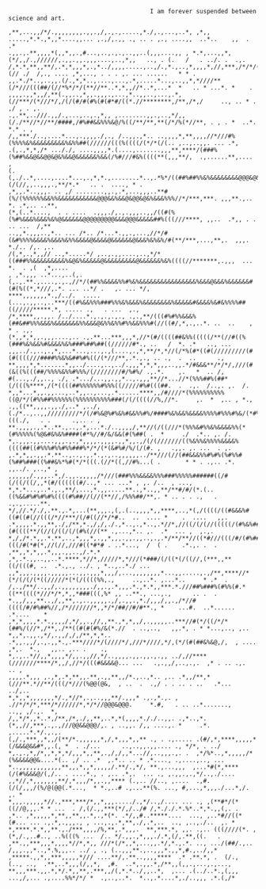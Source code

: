                                             I am forever suspended between science and art.

    ,**,...,,/*/.,,,,,,,,.,,.,/,.,.,.....,*./,.,...,..*, ,*,, .....,*.*.,*,,*....,,... ,.,/,.,, ., .. . ,., ....,,  ..*..    ,,  . .* 
    .,,.,.**,,,,*(,,*,,.,#...,..,.,.,..,,..(,,,....,, , *.*,...,,*,(*/,,/.,//////,.,,.,,.,,,....,..,*,,   .., . (.   /   . ../. .  .,.
    /,*.*,**,,**/,.*,*,,,*,.,*../,,,,.....,..,/.,*.,..,*,,,,*,//,***,/*/*/(/#//(,(// ./  /,., .... ,*,..., . . . ,. ... ......   * * .
    ,,.*./*..,..,,.(/.,*,*..,....,...,.*,.....*...,..,,*,*////**(/*///(((##/(//*%*/*/(**//**..*,*,,//*..*,...*  *   .. * ...*. *    . 
    ,,,,.,,*,,/,**(.,,..,*,,.,,,.,...,*..,,..,...,.*,(//***/(*///*/,/(/(#/#(#%(#(#*#/((*.//********,/**,/*,/     .., .. * .  ,/ , . ,.
    .,.**,..///.,,/.,...,..,.,*,, ,........,,.,..,*/,,(/./**//*//**/####,/#%##&&%%%&@/%((/**/**,**(/*/%(*//**, . , . *  ..*.  *.* . , 
    /,,***./..,....*...,.,,,,./,., /..,,.,*.. ..,,,,*,**,,,,//*///#%(%%%%&%&&&&&&&&&%&%%##(//////(((%((((/(*/*(/(.. ,..,..,,. ... .*, 
    .(,.,*,*,/* ..././, ....,,,,*.(....,.......,,,**,****/(###%(%##%&&@&&@@&@&%&&@&&&&&&%&&(/%#///#&%((((**(,,,**/,  .,......**,.... ,
    (.(,./..*,....,....*...,.,*,*.,........*..,.*%*/((##%##%%&%&&&&&&&&@@@&@&@@@&&&@&@&&&&%%####(/(//,,..,,,.,**/*.*   .. .  ...., * .
    ,*,,.*..,,,. .. ,/ ........,,.,.*,...,,,..**#(%/(%%%%%%&&%%&&&&&&&&&&&@@@&&%&&@&@@&@&%&&&%%%//*/***,***. ,,,**.,..  *. .*,.. ..**,
    (*,(..*....,  . . ....  .,,,./,.,.,,,..,,/((#(%(%#%&&&%&&&%&%@&&&&&&@@@@@@@@@&&&@@@&&&&&##%(((///****, ,,..  .*,, . . .. ...  /,**
    ..,,*.,,,..,*.. ... /*.. /*...*.,,.,...,//*/#(&#%%%%&&&&%&&&%&%%&&&&@&&&&@&&&&&&@&&&%&%&%/#(**/***,...,**,.  ,,,.   *./.. /,. ,.. 
    /(,*,.,*,,// ..,*.....*/ ,..,.,,....,..,*/*((###%%&&&&&&&&&%&@&%&&&&&@&&&&&&&&&@&&&&&&%&%((((//*******,.,,,  ... *.  . ,(  ,*,....
    , ,*.,,, ..*...,..(,.(,.,.**.,....,.,.,//*/(##%%&&&&%%#%&%&&&&&&&&&&&&&&&&%&&&@&&&%&&&&&&#(#(%((*,*///,.*. ... ..*/ .   ,. ... */,
    ****,,,,,,,*.,/../.  .....(...,.,,..,..***/((#%&&%%%###%%%&%&&&%&&&&&&&&%&&&&&#&&&&%&#&%%%%##((/////*****.*, ..... .,   . ...  ,.,
    /*,****,,.,,. /../....*.,.,.,.,., .,.,**/(((#%#%%&&&%(##&##%%%&&&%&&&&&&&%%&&&@&%%&%%#%%&&%%%#(//((#/,*,.,..*. ..  ..    , * . .,.
    (*,,*,*,,.,,,....,.. .,.**...***,,,*,//*(#/((((##&%%(((((/**(//#((%(###%&%&&%#&&&&%&%###%##%##((//////#*., ..   /  *. .*   .., ...
    ,,,../.,..,.,*,...*...,...,.,(....,.,*,**/*,*//(/*%(#*((#(/////////(#(#((((///####%%&%&##%#%((/(*///**,.*.,., .. .,  .  ..      .,
    **,,,,*,*.......*,,../....,..,../.,,,*,*,*,,,..,,.*/#&&&**/*/*/,///(#(&((%(((##/%%%%&%%#%%%/(////////#/%#%/ .,.*.    ,.   *  .. /,
    #(...,./,,.., ./, .*.../...,,.,,*..,.,,,**//*...//*(%%%##%(##*(/(((%****,/(*((((##%%%%%%#%%%((/////#%#(((##.  .  .,.  /..,. ,.  /.
    *,,*...*,,.,,...,..*,,..,...,.*......****,,/#////*(%%%%%%%%%%((@/*/(#%%##%%%%%%(%%%%%%%%%%###(/(/((((//%,//*.     ,.  *  ,.. , *.,
    .,,((**,,,,.,,./,..* ,../,(./*..,..,,/////////*/(/#%&@%#%&%#&&%%#%/####%&%&&%&&&&%%%%#%%%#%&/(*#%*,**,%%(((./,   . .      .,.. . ,
    **.,,,,.,.*..**.,..,.*,...*./..,,,,/,**//(/((///*(%%%&#%%&%&&&&%%(*(#%%%%%(%@&#&%&%####(#*%//#/&/&&(#(%##( .  *     ./  .*.. ,. /.
    *,.,,,.,,....,,,.,.,*,,,,.,,,,.,,*,,.,/(/(///////((%&%%&%%%%&&&&%((((##((#%%%#%%#%%###%*/*/(*(&#%#/%/(/(#. ,   .,,. ,. ...  . ,.  
    ,.*,*,,.,,.*.**..,..,.,.*.,.,..,,,,,,../**///(//(##&&&%%#%#%(%#%%#(%##%###((%##&%*%#(*/*(((.(//*((,//#%...( .       * * . .,.. .*.
    ,,../. ,..,* ,  ,,,,,,/.,,,..*,/.,,.,,,,,/*///(###%%%&&&&%%%###%%%%%######((/#(/((/((/,,*(#/((((((#/..,* ... ...* , ,. /..  , ...,
    *,*.*...,..*.,.,**/,...,*.,,.....**..,*..,,**/**#/#/(*.(..((%&&#%#%#%#%((((#%##//(//(**//,/%%%##/**,. * .. . . .,   . .,.,.....**.
    */,//.*/./,.**.,.*,...(**,,,.,(,.(..,,,,*,,****,..,*(,/((((/((#&&&%#((#((#(//(((/*//***/(/#((//*/*#..  ..  .... *    .  ....   ,,.
    .*,,,,.*.,,**,./,/**,*.,/,/,./.,*..,.,*..,.*//*,//((/(/(//(((((/(#%&%##(#((((**/(//(/((/(/(#%(//(** .,...,*.. ,.  .*  ... ,  ,.,. 
    *,/,/*.*,,.*.**,..,*,,,*,.,,*,,,.,,.,,..,.,.*/**/**//((*#///(((/#/(#%##(((/#(*#(*,//(//,///#((*#*# . ..*...,  /  ( .    .*.,. .  .
    ,**,,*,*,,.*,,,.,,..,/.*.* ,*,.*.,,..,,..*.****,*//*,/////*,*///(*###/(/((*(/((//,(***,,**((/(((#, ..  .*.,., ../. , *..,..*./ ...
    ,,*,,,.,,,,.,,,,,...,,.,,,*,,,/,...,,,,,,,,*...,,.....,.,/**,****//*(*/(/(/(*((/////*(*(/((((%%,.,     ..,..*. ,...*..     * .*  .
    /,.,/**/..,,/,.,,,,,,,,./,,.,.*,,,.*.,*.*,,***.*.///##%###%(#%%(#.*((**((((*///*/*,*,,*###(((,%* ,, ..**., ...,.,      .. .  .    
    *.,,/,,,**..,/,,**,.,..,,,,,.,/,.,,.,*./,,,/,,.,/*//#((((/#/#%##%//,/*///////*,,*/*/##//#/#**., *    ...#.  ..*......  .*....    *
    ,*,*,,,,*.*.,,,,/,*/,,.,//,,**.,*,*,,/,.,,,,,..***//#(*/((/*/*(##%/(//*,/**,./**((#(#(#%/&(*.//  . ..,..,   ,,.*, . * *...,.., ,..
    *,,*,.,,.,*/,.,,/,/,/**,*,*.. .*,,.,,/,.,.,,*.,.***////*/(////*/,///*////,*/,(*/(#(##&%&@,/,  , .... ,*,.  *.,   ,,.. ,.. .    ., 
    *,.,..*//,,*,,,,*/,,.,,//,*/..,,,,.,,.,,.,.,, ../,//****(///////****/*,,/,//*/(((#&&&&@... ...   .,.,,/,..,.,.  ,* . .. .,.  .. , 
    ,,,,.*,,, ,.,*,.*,**,,.**,.,,**,,/*.,..,*.. ,.. .*,,/**,*(///**.*//**/(((/*///(%@@(@&,  , ..  .  .,/ . . .. . ..   .*...  ../,..  
    *,*,,*,,,,,,,*/.,*//*,.,..,,,**/.,,,* .,.,*.,. , .//*/*/*,***/*//////*,*/*//@@@&@@@.     *.#,   . .. ..*.......,    ..,, ,/.,.  *,
    /,,*/*,,*..*,/**,/*,./,,**,..*,*(,,,,*././..,,. .,*..,*.(*,,//,***,.,.,///@@&&@@@/,. , ..,,. /,, ....,. *     .*.  ,.....*.*/.,.,.
    (,/.,***,,*,,/(**/*.,,,,,,*,/,*,,,*,,** ., . .,..... .(#/,*,****,,,,,*(/&&&@&&#*,,.(, *  . ./...      ..,..,,.,,.... ., */*, . ../
    *,.,.,*,/*,,*,*,*/,,,*,,**,.,/,/,,*...//,..,,,.,. .  ,*/%*..,*,,,,,/*(%&&&&@@&....*(.. ,/ .. .*  ,.*.. .. * .*...., .,....,.., ...
    *..,,,,,,,,,,,,**,,,*,,*,,,,,/.**/.,*/, **.,...,,,  ,...*#(*,****(/(#%&&&@/(,/.. . ....*., . ,.. .*,.  ... ., ,.,,.,.,*/..,./.... 
    ,,*//,*,,,,,,,**/,*,,,/*,,.,,**** (.,.. //.., ,....  .,#.(/(/,,,/(%/@(@@(.*...,  * *.,..# .,...**(%. ..., #,...,*,,,./...*,/. ,. *
    *,,,.,,,,,*//.,***,***/*,,*,,,...../.,*/..,/.... ... ., ,(**#*/(*((//@,,,.* * ...  . /,(/.,,***(*/,/../# /,*././.*.%*..*,*.,,(,. .
    ,*.. ,*,,,,,*,**,,**,,.*,.,*(*. .*/,,#..*****....  ..., ,..*#//((*(#... ... .,.*,.,,,., , ...,.,.*,**,./,.*,..  .., ,..,./..  ,. *
    *,****.*.*,,**.,./***,,,,/%,**,.*,,,.  **,***.*, ,,. .,.. (((////(*. ,(*,/.,..#.., ..%(((% ...  /.. */.,,.,*,,,./.*,(/,.**,((.   .
    ,**.,,***,,,*,,,,*//*,*,, ///*(/*,,*,...,,.*/,*.,.*. .., .../(##/.,..  /,,,.,,*..,*.%,,,.. ../ , ., (..,,,**.,..,,,*.,,*,#.,../,,*
    ,*****.,,*,,***,,,,,*/// ....**/,.**..,,,,****  .* .**.*, .  (/.,  (.., ..,  .**,..*,,,(/,,*,  ,#.  ..*,.,,.*,/**,,(,,.,...,.,...,
    **,,,***.,,.*,*/.*,,**,.***,,/(,*.*../,,..*,  ,... .(../..*.,(,,, ...,/,... .,....%%*/*/ *  .,..,..*.  *..,.*....*,./..,,, .*.(,/*
